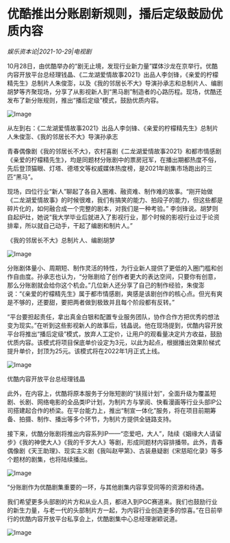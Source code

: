 # 优酷推出分账剧新规则，播后定级鼓励优质内容

*娱乐资本论|2021-10-29|电视剧*

10月28日，由优酷举办的“剧无止境，发现行业新力量”媒体沙龙在京举行。优酷内容开放平台总经理钱晶、《二龙湖爱情故事2021》出品人李剑锋，《亲爱的柠檬精先生》总制片人朱俊澎，以及《我的邻居长不大》导演孙承志和总制片人、编剧胡梦等齐聚现场，分享了从影视新人到“黑马剧”制造者的心路历程。现场，优酷还发布了新分账规则，推出“播后定级”模式，鼓励优质内容。

![Image](http://static.ylzbl.com/uploads/ueditor/php/upload/image/20211029/1635477954547315.png)

从左到右：《二龙湖爱情故事2021》出品人李剑锋、《亲爱的柠檬精先生》总制片人朱俊澎、《我的邻居长不大》导演孙承志

青春偶像剧《我的邻居长不大》，农村喜剧《二龙湖爱情故事2021》和都市情感剧《亲爱的柠檬精先生》，均是同题材分账剧中的票房冠军，在播出期都热度不俗，先后登顶猫眼、灯塔、德塔文等权威媒体热度榜，是2021年剧集市场跑出的三匹“黑马”。

现场，四位行业“新人”聊起了各自入圈难、融资难、制作难的故事。“刚开始做《二龙湖爱情故事》的时候很难，我们有搞笑的能力、拍段子的能力，但这些都是碎片化的，如何融合成一个完整的剧本，对我们是一种考验。” 李剑锋说。胡梦则自起炉灶，她说“我大学毕业后就进入了影视行业，那个时候的影视行业过于论资排辈，所以就自己动手，干起了编剧和制片人。”

《我的邻居长不大》总制片人、编剧胡梦

![Image](http://static.ylzbl.com/uploads/ueditor/php/upload/image/20211029/1635477964896096.png)

分账剧体量小、周期短、制作灵活的特性，为行业新人提供了更低的入圈门槛和创作自由度。孙承志也认为，“分账剧给了创作者更大的表达空间，只要你有创意，那么分账剧就会给你这个机会。”几位新人还分享了自己的制作经验，朱俊澎说：“《亲爱的柠檬精先生》属于都市情感剧，爽感是该剧创作的核心点。但光有爽是不够的，还要甜，要把两者做到极致并且每个阶段都有反转。”

“平台要担起责任，拿出真金白银和配置专业服务团队，协作合作方把优秀的想法变为现实。”在听到这些影视新人的故事后，钱晶说。他在现场提到，优酷内容开放平台将推出“播后定级”模式，放弃人工定价，让用户的观看量决定片方收益，鼓励优质内容。该模式将项目保底单价设定为3元，以此为起点，根据播出效果阶梯式提升单价，封顶为25元。该模式将在2022年1月正式上线。

![Image](http://static.ylzbl.com/uploads/ueditor/php/upload/image/20211029/1635477972573252.png)

优酷内容开放平台总经理钱晶

此外，在内容上，优酷将原本服务于分账短剧的“扶摇计划”，全面升级为覆盖短剧、长剧、网络电影的全品类IP计划，为制片方与掌阅、快看漫画等行业头部IP公司搭建起合作的桥梁。在平台能力上，推出“制宣一体化”服务，将在项目前期筹备、拍摄、制作、播出等多个环节，为制片方提供全链路支持。

接下来，优酷分账剧将推出内容系列IP——“恋爱吧，大人”，陆续《姻缘大人请留步》《我的神使大人》《我的千岁大人》等剧，形成同题材内容排播带。此外，青春偶像剧《天王助理》、现实主义剧《我叫赵甲第》、古装悬疑剧《宋慈昭化录》等多个题材的剧集，也将陆续播出。

![Image](http://static.ylzbl.com/uploads/ueditor/php/upload/image/20211029/1635477981184214.png)

“分账剧作为优酷剧集重要的一环，与其他剧集内容享受同等的资源和待遇。

我们希望更多头部剧的片方和从业人员，都进入到PGC赛道来。我们也鼓励行业的新生力量，与老一代的头部制片方一起，为内容行业创造更多的惊喜。”在日前举行的优酷内容开放平台私享会上，优酷剧集中心总经理谢颖说道。

![Image](http://static.ylzbl.com/uploads/ueditor/php/upload/image/20211029/1635478018450469.png)

